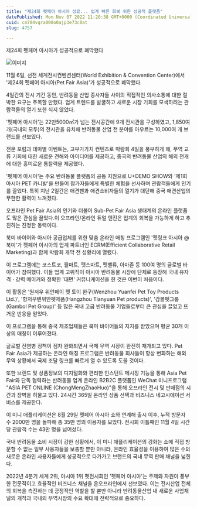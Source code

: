 ```yaml
---
title: "제24회 펫페어 아시아 성료... 업계 빠른 회복 위한 성공적 플랫폼"
datePublished: Mon Nov 07 2022 11:20:38 GMT+0000 (Coordinated Universal Time)
cuid: cm704vqra000o0ajp3e73c0at
slug: 4757

---
```



제24회 펫페어 아시아가 성공적으로 폐막했다

![이미지](https://cdn.hashnode.com/res/hashnode/image/upload/v1739257284438/b75b353a-83fe-4aae-a7a4-bb4beb743bfb.jpeg)

11월 6일, 선전 세계전시컨벤션센터(World Exhibition & Convention Center)에서 '제24회 펫페어 아시아(Pet Fair Asia)'가 성공적으로 폐막했다.

4일간의 전시 기간 동안, 반려동물 산업 종사자들 사이의 직접적인 의사소통에 대한 절박한 요구는 주목할 만했다. 업계 트렌드를 발굴하고 새로운 시장 기회를 모색하려는 관람객들의 열기 또한 식지 않았다.

'펫페어 아시아'는 22만5000㎡가 넘는 전시공간에 9개 전시관을 구성하였고, 1,850여 개(국내외 모두)의 전시관을 유치해 반려동물 산업 전 분야를 아우르는 10,000여 개 브랜드를 선보였다.

전문 포럼과 테마별 이벤트는, 고부가가치 컨텐츠로 박람회 4일을 풍부하게 해, 무역 교류 기회에 대한 새로운 견해와 아이디어를 제공하고, 중국의 반려동물 산업의 해외 전개에 대한 흥미로운 통찰력을 제공했다.

'펫페어 아시아'는 주요 반려동물 플랫폼의 공동 지원으로 U+DEMO SHOW와 '제1회 아시아 PET 카니발'을 만들어 참가자들에게 특별한 체험을 선사하며 관람객들에게 인기를 끌었다. 특히 지난 2일간은 애견팬과 애견소비자들의 열기가 대단해 중국 애견산업의 무한한 활력이 느껴졌다.

오프라인 Pet Fair Asia의 인기와 더불어 Sub-Pet Fair Asia 생태계의 온라인 플랫폼도 많은 관심을 끌었다.이 오프라인/온라인 듀얼 엔진은 업계의 회복을 가능하게 하고 추진하는 진정한 동력이다.

북미 바이어와 아시아 공급업체를 위한 맞춤 온라인 매칭 프로그램인 '펫링크 아시아 @북미'가 펫페어 아시아의 업계 파트너인 ECRM(Efficient Collaborative Retail Marketing)과 함께 박람회 개막 전 성황리에 열렸다.

이 프로그램에는 코스트코, 월마트, 펫스마트, 펫밸류, 아마존 등 100여 명의 글로벌 바이어가 참여했다. 이들 업계 고위직이 아시아 반려동물 시장에 단체로 등장해 국내 유자격ㆍ강력 메이커와 정확한 '대면' 커뮤니케이션을 한 것은 이번이 처음이다.

이 활동은 '원저우 위안페이 펫 토이 완구(Wenzhou Yuanfei Pet Toy Products Ltd.)', '항저우톈위안펫제품(Hangzhou Tianyuan Pet products)', '감볼펫그룹(Gambol Pet Group)' 등 많은 국내 고급 반려동물 기업들로부터 큰 관심을 끌었고 뜨거운 반응을 얻었다.

이 프로그램을 통해 중국 제조업체들은 북미 바이어들의 지지를 받았으며 평균 30개 이상의 매칭이 이루어졌다.

글로벌 전염병 정책이 점차 완화되면서 국제 무역 시장이 완전히 재개되고 있다. Pet Fair Asia가 제공하는 온라인 매칭 프로그램은 반려동물 회사들이 항상 변화하는 해외 무역 상황에서 국제 조달 링크를 빠르게 열 수 있도록 도울 것이다.

또한 브랜드 및 상품정보의 디지털화와 편리한 인스턴트 메시징 기능을 통해 Asia Pet Fair와 단독 협력하는 반려동물 업계 온라인 B2B2C 플랫폼인 WeChat 미니프로그램 "ASIA PET ONLINE (ChongMengZhaoHuo)"을 통해 오프라인 전시 및 판매점의 시간과 장벽을 허물고 있다. 24시간 365일 온라인 상품 선택과 비즈니스 네고시에이션 서비스를 제공한다.

이 미니 애플리케이션은 8월 29일 펫페어 아시아 쇼와 연계해 출시 이후, 누적 방문자 수 2000만 명을 돌파해 총 35만 명의 이용자를 모았다. 전시회 이틀째인 11월 4일 시간당 관람객 수는 43만 명을 넘어섰다.

국내 반려동물 소비 시장이 강한 상황에서, 이 미니 애플리케이션의 강화는 쇼에 직접 방문할 수 없는 일부 사용자들을 보충할 뿐만 아니라, 온라인 효율성을 이용하여 많은 수의 새로운 온라인 사용자들에게 성공적으로 다가가고 브랜드의 국내 무역 판매 채널을 넓힌다.

2022년 4분기 세계 2위, 아시아 1위 펫전시회인 '펫페어 아시아'는 주제와 자원이 풍부한 전문적이고 효율적인 비즈니스 채널을 온오프라인에서 선보였다. 이는 전시산업 전체의 회복을 촉진하는 데 긍정적인 역할을 할 뿐만 아니라 반려동물산업 내 새로운 사업채널의 개척과 국내외 무역시장의 수요 확대에 전략적으로 중요하다.